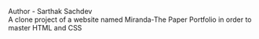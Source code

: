 Author - Sarthak Sachdev
<br>
A clone project of a website named Miranda-The Paper Portfolio in order to master HTML and CSS
